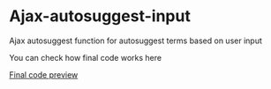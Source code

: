 # Ajax-autosuggest-input
Ajax autosuggest function for autosuggest terms based on user input
<p>You can check how final code works here</p> <a href="http://topwebsolutions2019.com/github/search_with_autocomplete/">Final code preview</a>
